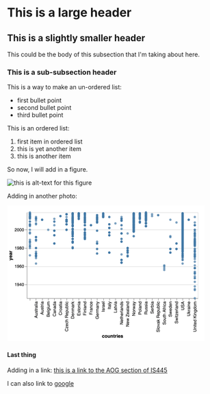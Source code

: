 # This is a large header

## This is a slightly smaller header

This could be the body of this subsection that I'm taking about here.

### This is a sub-subsection header

This is a way to make an un-ordered list:
 * first bullet point
 * second bullet point
 * third bullet point
 
This is an ordered list:
 1. first item in ordered list
 1. this is yet another item
 1. this is another item

So now, I will add in a figure.

![this is alt-text for this figure](https://uiuc-ischool-dataviz.github.io/spring2019online/week04/data/littleCorgiInHat.png)

Adding in another photo:

![another photo alt text](https://github.com/jnaiman/jnaiman.github.io/blob/master/savedphotogithub.png)

#### Last thing

Adding in a link: [this is a link to the AOG section of IS445](https://uiuc-ischool-dataviz.github.io/is445AOG_fall2020/)

I can also link to [google](https://www.google.com/)

